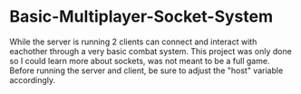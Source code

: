 ﻿# Basic-Multiplayer-Socket-System

While the server is running 2 clients can connect and interact with eachother through a very basic combat system. This project was only 
done so I could learn more about sockets, was not meant to be a full game. Before running the server and client, be sure to adjust
the "host" variable accordingly.
